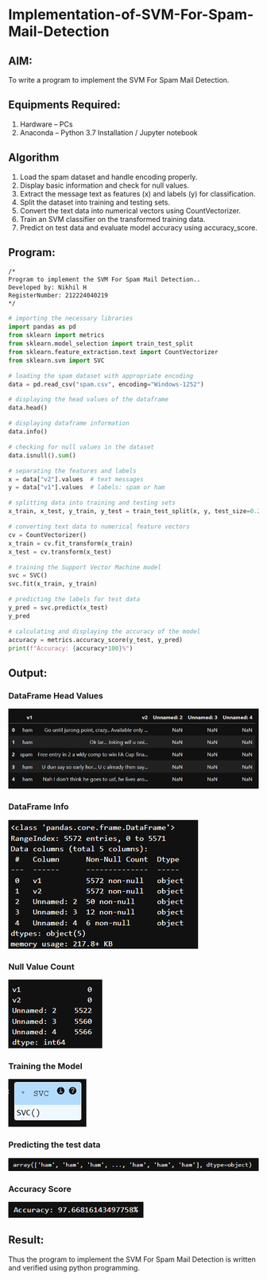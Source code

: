 # Implementation-of-SVM-For-Spam-Mail-Detection

## AIM:
To write a program to implement the SVM For Spam Mail Detection.

## Equipments Required:
1. Hardware – PCs
2. Anaconda – Python 3.7 Installation / Jupyter notebook

## Algorithm
1. Load the spam dataset and handle encoding properly.
2. Display basic information and check for null values.
3. Extract the message text as features (x) and labels (y) for classification.
4. Split the dataset into training and testing sets.
5. Convert the text data into numerical vectors using CountVectorizer.
6. Train an SVM classifier on the transformed training data.
7. Predict on test data and evaluate model accuracy using accuracy_score.

## Program:
```
/*
Program to implement the SVM For Spam Mail Detection..
Developed by: Nikhil H
RegisterNumber: 212224040219
*/
```

```python
# importing the necessary libraries
import pandas as pd
from sklearn import metrics
from sklearn.model_selection import train_test_split
from sklearn.feature_extraction.text import CountVectorizer
from sklearn.svm import SVC
```

```python
# loading the spam dataset with appropriate encoding
data = pd.read_csv("spam.csv", encoding="Windows-1252")
```

```python
# displaying the head values of the dataframe
data.head()
```

```python
# displaying dataframe information
data.info()
```

```python
# checking for null values in the dataset
data.isnull().sum()
```

```python
# separating the features and labels
x = data["v2"].values  # text messages
y = data["v1"].values  # labels: spam or ham
```

```python
# splitting data into training and testing sets
x_train, x_test, y_train, y_test = train_test_split(x, y, test_size=0.2, random_state=0)
```

```python
# converting text data to numerical feature vectors
cv = CountVectorizer()
x_train = cv.fit_transform(x_train)
x_test = cv.transform(x_test)
```

```python
# training the Support Vector Machine model
svc = SVC()
svc.fit(x_train, y_train)
```

```python
# predicting the labels for test data
y_pred = svc.predict(x_test)
y_pred
```

```python
# calculating and displaying the accuracy of the model
accuracy = metrics.accuracy_score(y_test, y_pred)
print(f"Accuracy: {accuracy*100}%")
```

## Output:

### DataFrame Head Values
![alt text](image.png)  

### DataFrame Info
![alt text](image-1.png)  

### Null Value Count
![alt text](image-2.png)  

### Training the Model
![alt text](image-3.png)  

### Predicting the test data
![alt text](image-4.png)  

### Accuracy Score
![alt text](image-5.png)  

## Result:
Thus the program to implement the SVM For Spam Mail Detection is written and verified using python programming.
